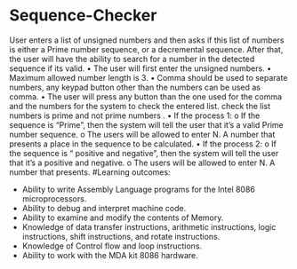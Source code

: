 # Sequence-Checker
User enters a list of unsigned numbers and then asks if this list of numbers is either a Prime number sequence, or a decremental sequence. After that, the user will have the ability to search for a number in the detected sequence if its valid.  • The user will first enter the unsigned numbers. • Maximum allowed number length is 3. • Comma should be used to separate numbers, any keypad button other than the numbers can be used as comma. • The user will press any button than the one used for the comma and the numbers for the system to check the entered list.  check the list numbers is prime and not prime numbers . • If the process 1: o If the sequence is “Prime”, then the system will tell the user that it’s a valid Prime number sequence. o The users will be allowed to enter N. A number that presents a place in the sequence to be calculated.  • If the process 2: o If the sequence is “ positive and negative”, then the system will tell the user that it’s a  positive and negative. o The users will be allowed to enter N. A number that presents.
#Learning outcomes:
- Ability to write Assembly Language programs for the Intel 8086 microprocessors.
- Ability to debug and interpret machine code.
- Ability to examine and modify the contents of Memory.
- Knowledge of data transfer instructions, arithmetic instructions, logic instructions, shift
instructions, and rotate instructions.
- Knowledge of Control flow and loop instructions.
- Ability to work with the MDA kit 8086 hardware.
